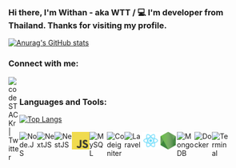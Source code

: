 ### Hi there, I'm Withan - aka WTT / 💻 I'm developer from Thailand. Thanks for visiting my profile.


[![Anurag's GitHub stats](https://github-readme-stats.vercel.app/api?username=wtt-kku&show_icons=true&theme=react)](https://github-readme-stats.vercel.app/api?username=wtt-kku&show_icons=true&theme=react)


### Connect with me:

[<img align="left" alt="codeSTACKr | Twitter" width="22px" src="https://cdn.jsdelivr.net/npm/simple-icons@v3/icons/twitter.svg" />][twitter]

<br />

### Languages and Tools:
[![Top Langs](https://github-readme-stats.vercel.app/api/top-langs/?username=wtt-kku&layout=compact)](https://github-readme-stats.vercel.app/api/top-langs/?username=wtt-kku&layout=compact)
<br />
<br />
<img align="left" alt="Node.JS" width="35px" src="https://cdn.worldvectorlogo.com/logos/nodejs-2.svg" />
<img align="left" alt="NextJS" width="35px" src="https://d2nir1j4sou8ez.cloudfront.net/wp-content/uploads/2021/12/nextjs-boilerplate-logo.png" />
<img align="left" alt="NestJS" width="35px" src="https://www.vectorlogo.zone/logos/nestjs/nestjs-icon.svg" />
<img align="left" alt="JavaScript" width="35px" src="https://raw.githubusercontent.com/github/explore/80688e429a7d4ef2fca1e82350fe8e3517d3494d/topics/javascript/javascript.png" />
<img align="left" alt="MySQL" width="35px" src="https://cdn.icon-icons.com/icons2/1381/PNG/512/mysqlworkbench_93532.png" />
<img align="left" alt="Codeigniter" width="35px" src="https://iconape.com/wp-content/files/bx/33981/svg/blackfire-inverted-1.svg" />
<img align="left" alt="Laravel" width="35px" src="https://logos-download.com/wp-content/uploads/2016/09/Laravel_logo-700x508.png" />
<img align="left" alt="React" width="35px" src="https://raw.githubusercontent.com/github/explore/80688e429a7d4ef2fca1e82350fe8e3517d3494d/topics/react/react.png" />
<img align="left" alt="Node.js" width="35px" src="https://raw.githubusercontent.com/github/explore/80688e429a7d4ef2fca1e82350fe8e3517d3494d/topics/nodejs/nodejs.png" />
<img align="left" alt="MongoDB" width="35px" src="https://cdn.icon-icons.com/icons2/2699/PNG/512/mongodb_logo_icon_170943.png" />
<img align="left" alt="Docker" width="35px" src="https://cdn.icon-icons.com/icons2/2407/PNG/512/docker_icon_146192.png" />
<img align="left" alt="Terminal" width="35px" src="https://icons.iconarchive.com/icons/paomedia/small-n-flat/1024/terminal-icon.png" />




<br />



[website]: https://www.wttport.com
[twitter]: https://twitter.com/@WTTCIS
[facebook]: https://www.facebook.com/wttcis

<br />
<br />
